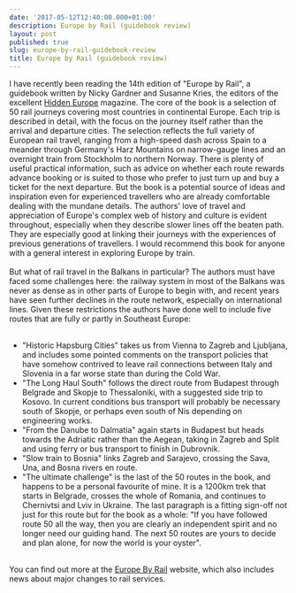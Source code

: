 ```yaml
---
date: '2017-05-12T12:40:00.000+01:00'
description: Europe by Rail (guidebook review)
layout: post
published: true
slug: europe-by-rail-guidebook-review
title: Europe by Rail (guidebook review)
---
```


I have recently been reading the 14th edition of "Europe by Rail", a guidebook written by Nicky Gardner and Susanne Kries, the editors of the excellent <a href="http://www.hiddeneurope.co.uk/">Hidden Europe</a> magazine. The core of the book is a selection of 50 rail journeys covering most countries in continental Europe. Each trip is described in detail, with the focus on the journey itself rather than the arrival and departure cities. The selection reflects the full variety of European rail travel, ranging from a high-speed dash across Spain to a meander through Germany's Harz Mountains on narrow-gauge lines and an overnight train from Stockholm to northern Norway. There is plenty of useful practical information, such as advice on whether each route rewards advance booking or is suited to those who prefer to just turn up and buy a ticket for the next departure. But the book is a potential source of ideas and inspiration even for experienced travellers who are already comfortable dealing with the mundane details. The authors' love of travel and appreciation of Europe's complex web of history and culture is evident throughout, especially when they describe slower lines off the beaten path. They are especially good at linking their journeys with the experiences of previous generations of travellers. I would recommend this book for anyone with a general interest in exploring Europe by train.<br />
<br />
But what of rail travel in the Balkans in particular? The authors must have faced some challenges here: the railway system in most of the Balkans was never as dense as in other parts of Europe to begin with, and recent years have seen further declines in the route network, especially on international lines. Given these restrictions the authors have done well to include five routes that are fully or partly in Southeast Europe:<br />
<br />
- "Historic Hapsburg Cities" takes us from Vienna to Zagreb and Ljubljana, and includes some pointed comments on the transport policies that have somehow contrived to leave rail connections between Italy and Slovenia in a far worse state than during the Cold War. <br />
- "The Long Haul South" follows the direct route from Budapest through Belgrade and Skopje to Thessaloniki, with a suggested side trip to Kosovo. In current conditions bus transport will probably be necessary south of Skopje, or perhaps even south of Nis depending on engineering works.<br />
- "From the Danube to Dalmatia" again starts in Budapest but heads towards the Adriatic rather than the Aegean, taking in Zagreb and Split and using ferry or bus transport to finish in Dubrovnik.<br />
- "Slow train to Bosnia" links Zagreb and Sarajevo, crossing the Sava, Una, and Bosna rivers en route.<br />
- "The ultimate challenge" is the last of the 50 routes in the book, and happens to be a personal favourite of mine. It is a 1200km trek that starts in Belgrade, crosses the whole of Romania, and continues to Chernivtsi and Lviv in Ukraine. The last paragraph is a fitting sign-off not just for this route but for the book as a whole: "If you have followed route 50 all the way, then you are clearly an independent spirit and no longer need our guiding hand. The next 50 routes are yours to decide and plan alone, for now the world is your oyster".<br />
<br />
You can find out more at the <a href="http://www.europebyrail.eu/">Europe By Rail</a> website, which also includes news about major changes to rail services.<br />
<br />
<br />
<br />